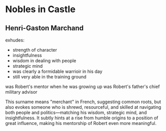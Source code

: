 # Nobles in Castle

## Henri-Gaston Marchand

exhudes:

- strength of character
- insightfulness
- wisdom in dealing with people
- strategic mind
- was clearly a formidable warrioir in his day
- still very able in the training ground

was Robert's mentor when he was growing up
was Robert's father's chief military advisor

This surname means "merchant" in French, suggesting common roots, but also evokes someone who is shrewd, resourceful, and skilled at navigating both people and politics—matching his wisdom, strategic mind, and insightfulness. It subtly hints at a rise from humble origins to a position of great influence, making his mentorship of Robert even more meaningful.
